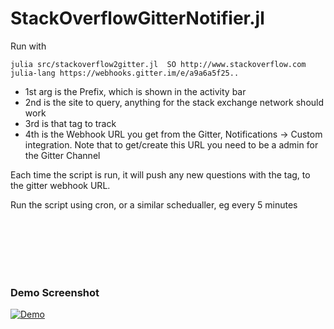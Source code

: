 # StackOverflowGitterNotifier.jl


Run with

```
julia src/stackoverflow2gitter.jl  SO http://www.stackoverflow.com julia-lang https://webhooks.gitter.im/e/a9a6a5f25..

```

 - 1st arg is the Prefix, which is shown in the activity bar
 - 2nd is the site to query, anything for the stack exchange network should work
 - 3rd is that tag to track
 - 4th is the Webhook URL you get from the Gitter, Notifications -> Custom integration.
Note that to get/create this URL you need to be a admin for the Gitter Channel


Each time the script is run, it will push any new questions with the tag, to the gitter webhook URL.

Run the script using cron, or a similar schedualler, eg every 5 minutes


<br/><br/><br/><br/><br/>
### Demo Screenshot

[![Demo](http://i.stack.imgur.com/WG7OL.png)](http://i.stack.imgur.com/WG7OL.png)
